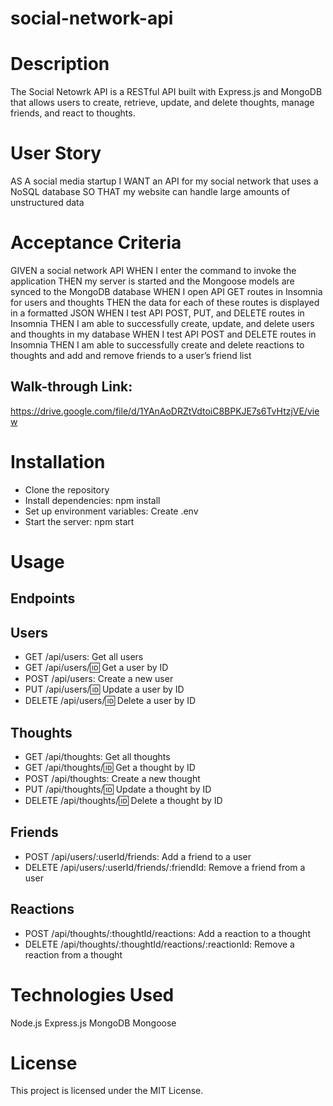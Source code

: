 # social-network-api

<h1> Description </h1>
The Social Netowrk API is a RESTful API built with Express.js and MongoDB that allows users to create, retrieve, update, and delete thoughts, manage friends, and react to thoughts.

# User Story
AS A social media startup
I WANT an API for my social network that uses a NoSQL database
SO THAT my website can handle large amounts of unstructured data

# Acceptance Criteria
GIVEN a social network API
WHEN I enter the command to invoke the application
THEN my server is started and the Mongoose models are synced to the MongoDB database
WHEN I open API GET routes in Insomnia for users and thoughts
THEN the data for each of these routes is displayed in a formatted JSON
WHEN I test API POST, PUT, and DELETE routes in Insomnia
THEN I am able to successfully create, update, and delete users and thoughts in my database
WHEN I test API POST and DELETE routes in Insomnia
THEN I am able to successfully create and delete reactions to thoughts and add and remove friends to a user’s friend list

## Walk-through Link:

https://drive.google.com/file/d/1YAnAoDRZtVdtoiC8BPKJE7s6TvHtzjVE/view

# Installation
- Clone the repository
- Install dependencies: npm install
- Set up environment variables: Create .env
- Start the server: npm start

# Usage
## Endpoints
## Users
- GET /api/users: Get all users
- GET /api/users/:id: Get a user by ID
- POST /api/users: Create a new user
- PUT /api/users/:id: Update a user by ID
- DELETE /api/users/:id: Delete a user by ID
## Thoughts
- GET /api/thoughts: Get all thoughts
- GET /api/thoughts/:id: Get a thought by ID
- POST /api/thoughts: Create a new thought
- PUT /api/thoughts/:id: Update a thought by ID
- DELETE /api/thoughts/:id: Delete a thought by ID
## Friends
- POST /api/users/:userId/friends: Add a friend to a user
- DELETE /api/users/:userId/friends/:friendId: Remove a friend from a user
## Reactions
- POST /api/thoughts/:thoughtId/reactions: Add a reaction to a thought
- DELETE /api/thoughts/:thoughtId/reactions/:reactionId: Remove a reaction from a thought

# Technologies Used
Node.js
Express.js
MongoDB
Mongoose

# License
This project is licensed under the MIT License.


